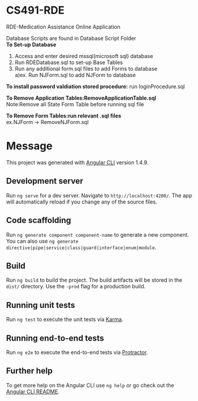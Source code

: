 # CS491-RDE
RDE-Medication Assistance Online Application

Database Scripts are found in Database Script Folder<br>
<b>To Set-up Database</b><br>
1) Access and enter desired mssql(microsoft sql) database<br>
2) Run RDEDatabase.sql to set-up Base Tables<br>
3) Run any additional form.sql files to add Forms to database<br>
  a)ex. Run NJForm.sql to add NJForm to database<br>

<b>To install password valdiation stored procedure:</b> run loginProcedure.sql<br>

<b>To Remove Application Tables:RemoveApplicationTable.sql</b><br>
Note:Remove all State Form Table before running sql file<br>

<b>To Remove Form Tables:run relevant .sql files</b><br>
ex.NJForm -> RemoveNJForm.sql<br>

# Message

This project was generated with [Angular CLI](https://github.com/angular/angular-cli) version 1.4.9.

## Development server

Run `ng serve` for a dev server. Navigate to `http://localhost:4200/`. The app will automatically reload if you change any of the source files.

## Code scaffolding

Run `ng generate component component-name` to generate a new component. You can also use `ng generate directive|pipe|service|class|guard|interface|enum|module`.

## Build

Run `ng build` to build the project. The build artifacts will be stored in the `dist/` directory. Use the `-prod` flag for a production build.

## Running unit tests

Run `ng test` to execute the unit tests via [Karma](https://karma-runner.github.io).

## Running end-to-end tests

Run `ng e2e` to execute the end-to-end tests via [Protractor](http://www.protractortest.org/).

## Further help

To get more help on the Angular CLI use `ng help` or go check out the [Angular CLI README](https://github.com/angular/angular-cli/blob/master/README.md).

